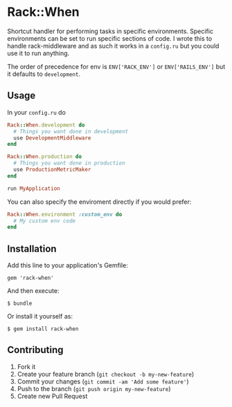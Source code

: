 # Rack::When

Shortcut handler for performing tasks in specific environments. Specific
environments can be set to run specific sections of code. I wrote this
to handle rack-middleware and as such it works in a `config.ru` but you
could use it to run anything.

The order of precedence for env is `ENV['RACK_ENV']` or `ENV['RAILS_ENV']`
but it defaults to `development`.

## Usage

In your `config.ru` do

```Ruby
Rack::When.development do
  # Things you want done in development
  use DevelopmentMiddleware
end

Rack::When.production do
  # Things you want done in production
  use ProductionMetricMaker
end

run MyApplication
```

You can also specify the enviroment directly if you would prefer:

```Ruby
Rack::When.environment :custom_env do
  # My custom env code
end
```

## Installation

Add this line to your application's Gemfile:

    gem 'rack-when'

And then execute:

    $ bundle

Or install it yourself as:

    $ gem install rack-when

## Contributing

1. Fork it
2. Create your feature branch (`git checkout -b my-new-feature`)
3. Commit your changes (`git commit -am 'Add some feature'`)
4. Push to the branch (`git push origin my-new-feature`)
5. Create new Pull Request
